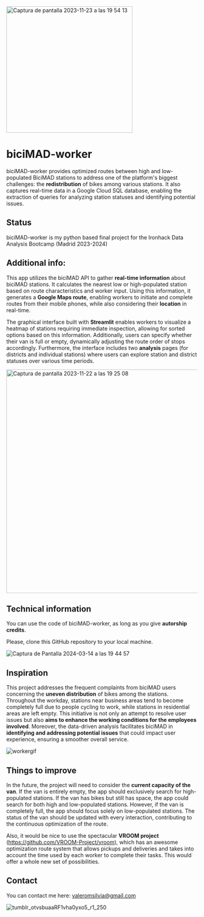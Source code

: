 
<img width="332" alt="Captura de pantalla 2023-11-23 a las 19 54 13" src="https://github.com/silviluliuma/biciMAD-worker/assets/138609959/9c2deb88-1c3d-49bf-80ec-2f6641977114">

# __biciMAD-worker__

biciMAD-worker provides optimized routes between high and low-populated BiciMAD stations to address one of the platform's biggest challenges: the **redistribution** of bikes among various stations. It also captures real-time data in a Google Cloud SQL database, enabling the extraction of queries for analyzing station statuses and identifying potential issues.

## **Status**

biciMAD-worker is my python based final project for the Ironhack Data Analysis Bootcamp (Madrid 2023-2024)


## **Additional info:**

This app utilizes the biciMAD API to gather **real-time information** about biciMAD stations. It calculates the nearest low or high-populated station based on route characteristics and worker input. Using this information, it generates a **Google Maps route**, enabling workers to initiate and complete routes from their mobile phones, while also considering their **location** in real-time.

The graphical interface built with **Streamlit** enables workers to visualize a heatmap of stations requiring immediate inspection, allowing for sorted options based on this information. Additionally, users can specify whether their van is full or empty, dynamically adjusting the route order of stops accordingly. Furthermore, the interface includes two **analysis** pages (for districts and individual stations) where users can explore station and district statuses over various time periods.

<img width="587" alt="Captura de pantalla 2023-11-22 a las 19 25 08" src="https://github.com/silviluliuma/ih_datamadpt0923_project_m1/assets/138609959/39526901-5afb-4be3-a587-70e537db7455">


## **Technical information**

You can use the code of biciMAD-worker, as long as you give **autorship credits**. 

Please, clone this GitHub repository to your local machine.

![Captura de Pantalla 2024-03-14 a las 19 44 57](https://github.com/silviluliuma/biciMAD-worker/assets/138609959/e5d91d56-6646-4093-8d9e-dc6312ff5c2a)


## **Inspiration**

This project addresses the frequent complaints from biciMAD users concerning the **uneven distribution** of bikes among the stations. Throughout the workday, stations near business areas tend to become completely full due to people cycling to work, while stations in residential areas are left empty. This initiative is not only an attempt to resolve user issues but also **aims to enhance the working conditions for the employees involved**. Moreover, the data-driven analysis facilitates biciMAD in **identifying and addressing potential issues** that could impact user experience, ensuring a smoother overall service.

![workergif](https://github.com/silviluliuma/biciMAD-worker/assets/138609959/2e78b1ff-e210-4ff5-8654-d8eb1033d25d)


## **Things to improve**

In the future, the project will need to consider the **current capacity of the van**. If the van is entirely empty, the app should exclusively search for high-populated stations. If the van has bikes but still has space, the app could search for both high and low-populated stations. However, if the van is completely full, the app should focus solely on low-populated stations. The status of the van should be updated with every interaction, contributing to the continuous optimization of the route.

Also, it would be nice to use the spectacular **VROOM project** (https://github.com/VROOM-Project/vroom), which has an awesome optimization route system that allows pickups and deliveries and takes into account the time used by each worker to complete their tasks. This would offer a whole new set of possibilities.

## **Contact**

You can contact me here: valeromsilvia@gmail.com

![tumblr_otvsbuaaRF1vha0yxo5_r1_250](https://github.com/silviluliuma/ih_datamadpt0923_project_m1/assets/138609959/f597f7de-0741-4079-a9ac-a94b92359e8a)
